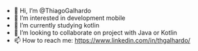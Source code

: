 - 👋 Hi, I’m @ThiagoGalhardo
- 👀 I’m interested in development mobile
- 🌱 I’m currently studying kotlin 
- 💞️ I’m looking to collaborate on project with Java or Kotlin
- 📫 How to reach me: https://www.linkedin.com/in/thgalhardo/

<!---
ThiagoGalhardo/ThiagoGalhardo is a ✨ special ✨ repository because its `README.md` (this file) appears on your GitHub profile.
You can click the Preview link to take a look at your changes.
--->

